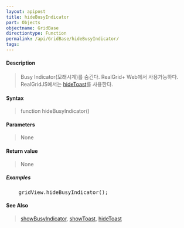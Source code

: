 ```yaml
---
layout: apipost
title: hideBusyIndicator
part: Objects
objectname: GridBase
directiontype: Function
permalink: /api/GridBase/hideBusyIndicator/
tags:
---
```



#### Description

> Busy Indicator(모래시계)를 숨긴다. RealGrid+ Web에서 사용가능하다.  
> RealGridJS에서는 [hideToast](/api/GridBase/hideToast)를 사용한다.

#### Syntax

> function hideBusyIndicator()

#### Parameters

> None

#### Return value

> None

##### Examples 

<pre class="prettyprint">
    gridView.hideBusyIndicator();
</pre>

#### See Also
> [showBusyIndicator](/api/GridBase/showBusyIndicator), [showToast](/api/GridBase/showToast), [hideToast](/api/GridBase/hideToast)